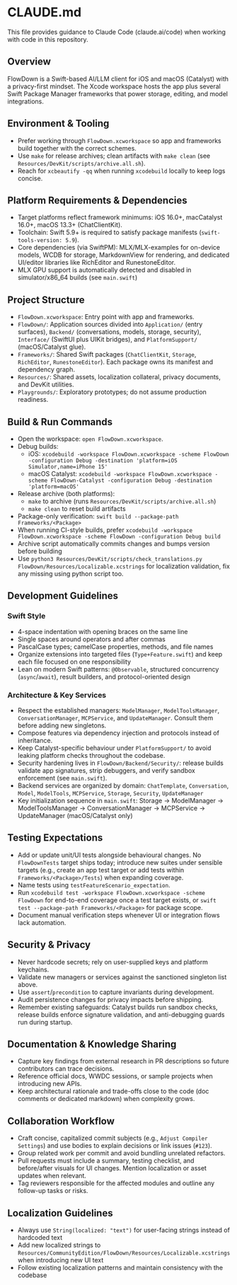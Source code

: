 # CLAUDE.md

This file provides guidance to Claude Code (claude.ai/code) when working with code in this repository.

## Overview
FlowDown is a Swift-based AI/LLM client for iOS and macOS (Catalyst) with a privacy-first mindset. The Xcode workspace hosts the app plus several Swift Package Manager frameworks that power storage, editing, and model integrations.

## Environment & Tooling
- Prefer working through `FlowDown.xcworkspace` so app and frameworks build together with the correct schemes.
- Use `make` for release archives; clean artifacts with `make clean` (see `Resources/DevKit/scripts/archive.all.sh`).
- Reach for `xcbeautify -qq` when running `xcodebuild` locally to keep logs concise.

## Platform Requirements & Dependencies
- Target platforms reflect framework minimums: iOS 16.0+, macCatalyst 16.0+, macOS 13.3+ (ChatClientKit).
- Toolchain: Swift 5.9+ is required to satisfy package manifests (`swift-tools-version: 5.9`).
- Core dependencies (via SwiftPM): MLX/MLX-examples for on-device models, WCDB for storage, MarkdownView for rendering, and dedicated UI/editor libraries like RichEditor and RunestoneEditor.
- MLX GPU support is automatically detected and disabled in simulator/x86_64 builds (see `main.swift`)

## Project Structure
- `FlowDown.xcworkspace`: Entry point with app and frameworks.
- `FlowDown/`: Application sources divided into `Application/` (entry surfaces), `Backend/` (conversations, models, storage, security), `Interface/` (SwiftUI plus UIKit bridges), and `PlatformSupport/` (macOS/Catalyst glue).
- `Frameworks/`: Shared Swift packages (`ChatClientKit`, `Storage`, `RichEditor`, `RunestoneEditor`). Each package owns its manifest and dependency graph.
- `Resources/`: Shared assets, localization collateral, privacy documents, and DevKit utilities.
- `Playgrounds/`: Exploratory prototypes; do not assume production readiness.

## Build & Run Commands
- Open the workspace: `open FlowDown.xcworkspace`.
- Debug builds:
  - iOS: `xcodebuild -workspace FlowDown.xcworkspace -scheme FlowDown -configuration Debug -destination 'platform=iOS Simulator,name=iPhone 15'`
  - macOS Catalyst: `xcodebuild -workspace FlowDown.xcworkspace -scheme FlowDown-Catalyst -configuration Debug -destination 'platform=macOS'`
- Release archive (both platforms):
  - `make` to archive (runs `Resources/DevKit/scripts/archive.all.sh`)
  - `make clean` to reset build artifacts
- Package-only verification: `swift build --package-path Frameworks/<Package>`
- When running CI-style builds, prefer `xcodebuild -workspace FlowDown.xcworkspace -scheme FlowDown -configuration Debug build`
- Archive script automatically commits changes and bumps version before building
- Use `python3 Resources/DevKit/scripts/check_translations.py FlowDown/Resources/Localizable.xcstrings` for localization validation, fix any missing using python script too.

## Development Guidelines
### Swift Style
- 4-space indentation with opening braces on the same line
- Single spaces around operators and after commas
- PascalCase types; camelCase properties, methods, and file names
- Organize extensions into targeted files (`Type+Feature.swift`) and keep each file focused on one responsibility
- Lean on modern Swift patterns: `@Observable`, structured concurrency (`async`/`await`), result builders, and protocol-oriented design

### Architecture & Key Services
- Respect the established managers: `ModelManager`, `ModelToolsManager`, `ConversationManager`, `MCPService`, and `UpdateManager`. Consult them before adding new singletons.
- Compose features via dependency injection and protocols instead of inheritance.
- Keep Catalyst-specific behaviour under `PlatformSupport/` to avoid leaking platform checks throughout the codebase.
- Security hardening lives in `FlowDown/Backend/Security/`: release builds validate app signatures, strip debuggers, and verify sandbox enforcement (see `main.swift`).
- Backend services are organized by domain: `ChatTemplate`, `Conversation`, `Model`, `ModelTools`, `MCPService`, `Storage`, `Security`, `UpdateManager`
- Key initialization sequence in `main.swift`: Storage → ModelManager → ModelToolsManager → ConversationManager → MCPService → UpdateManager (macOS/Catalyst only)

## Testing Expectations
- Add or update unit/UI tests alongside behavioural changes. No `FlowDownTests` target ships today; introduce new suites under sensible targets (e.g., create an app test target or add tests within `Frameworks/<Package>/Tests`) when expanding coverage.
- Name tests using `testFeatureScenario_expectation`.
- Run `xcodebuild test -workspace FlowDown.xcworkspace -scheme FlowDown` for end-to-end coverage once a test target exists, or `swift test --package-path Frameworks/<Package>` for package scope.
- Document manual verification steps whenever UI or integration flows lack automation.

## Security & Privacy
- Never hardcode secrets; rely on user-supplied keys and platform keychains.
- Validate new managers or services against the sanctioned singleton list above.
- Use `assert`/`precondition` to capture invariants during development.
- Audit persistence changes for privacy impacts before shipping.
- Remember existing safeguards: Catalyst builds run sandbox checks, release builds enforce signature validation, and anti-debugging guards run during startup.

## Documentation & Knowledge Sharing
- Capture key findings from external research in PR descriptions so future contributors can trace decisions.
- Reference official docs, WWDC sessions, or sample projects when introducing new APIs.
- Keep architectural rationale and trade-offs close to the code (doc comments or dedicated markdown) when complexity grows.

## Collaboration Workflow
- Craft concise, capitalized commit subjects (e.g., `Adjust Compiler Settings`) and use bodies to explain decisions or link issues (`#123`).
- Group related work per commit and avoid bundling unrelated refactors.
- Pull requests must include a summary, testing checklist, and before/after visuals for UI changes. Mention localization or asset updates when relevant.
- Tag reviewers responsible for the affected modules and outline any follow-up tasks or risks.

## Localization Guidelines
- Always use `String(localized: "text")` for user-facing strings instead of hardcoded text
- Add new localized strings to `Resources/CommunityEdition/FlowDown/Resources/Localizable.xcstrings` when introducing new UI text
- Follow existing localization patterns and maintain consistency with the codebase